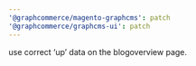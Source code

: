```yaml
---
'@graphcommerce/magento-graphcms': patch
'@graphcommerce/graphcms-ui': patch
---
```


use correct ‘up’ data on the blogoverview page.

